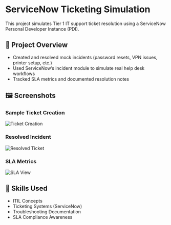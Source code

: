 # ServiceNow Ticketing Simulation

This project simulates Tier 1 IT support ticket resolution using a ServiceNow Personal Developer Instance (PDI).

## 🧪 Project Overview
- Created and resolved mock incidents (password resets, VPN issues, printer setup, etc.)
- Used ServiceNow’s incident module to simulate real help desk workflows
- Tracked SLA metrics and documented resolution notes

## 🖼️ Screenshots

### Sample Ticket Creation
![Ticket Creation](screenshots/ticket_creation.png)

### Resolved Incident
![Resolved Ticket](screenshots/ticket_resolved.png)

### SLA Metrics
![SLA View](screenshots/sla_metrics.png)

## 📄 Skills Used
- ITIL Concepts
- Ticketing Systems (ServiceNow)
- Troubleshooting Documentation
- SLA Compliance Awareness
